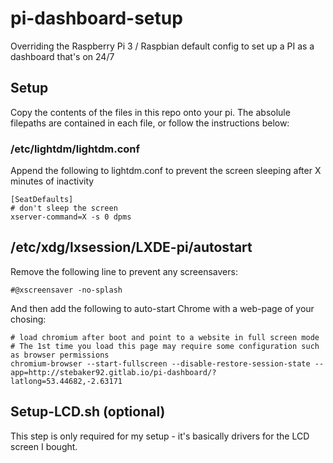 # pi-dashboard-setup
Overriding the Raspberry Pi 3 / Raspbian default config to set up a PI as a dashboard that's on 24/7


## Setup

Copy the contents of the files in this repo onto your pi. The absolule filepaths are contained in each file, or follow the instructions below:

### /etc/lightdm/lightdm.conf

Append the following to lightdm.conf to prevent the screen sleeping after X minutes of inactivity 

```
[SeatDefaults]
# don't sleep the screen
xserver-command=X -s 0 dpms
```


## /etc/xdg/lxsession/LXDE-pi/autostart

Remove the following line to prevent any screensavers:
```
#@xscreensaver -no-splash
```
And then add the following to auto-start Chrome with a web-page of your chosing:

```
# load chromium after boot and point to a website in full screen mode
# The 1st time you load this page may require some configuration such as browser permissions 
chromium-browser --start-fullscreen --disable-restore-session-state --app=http://stebaker92.gitlab.io/pi-dashboard/?latlong=53.44682,-2.63171
```


## Setup-LCD.sh (optional)
This step is only required for my setup - it's basically drivers for the LCD screen I bought.

